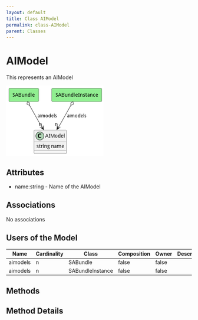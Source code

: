 ```yaml
---
layout: default
title: Class AIModel
permalink: class-AIModel
parent: Classes
---
```


# AIModel

This represents an AIModel

![Logical Diagram](./logical.png)

## Attributes

* name:string - Name of the AIModel


## Associations

No associations



## Users of the Model

| Name | Cardinality | Class | Composition | Owner | Description |
| --- | --- | --- | --- | --- | --- |
| aimodels | n | SABundle | false | false |  |
| aimodels | n | SABundleInstance | false | false |  |





## Methods


<h2>Method Details</h2>
    

